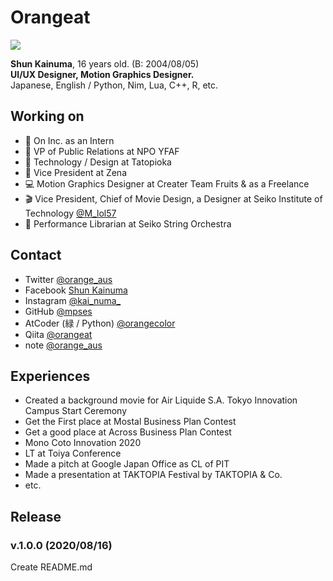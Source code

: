# Orangeat

![](https://img.shields.io/badge/age-16-ff7964.svg?style=for-the-badge)

**Shun Kainuma**, 16 years old. (B: 2004/08/05)  
**UI/UX Designer, Motion Graphics Designer.**  
Japanese, English / Python, Nim, Lua, C++, R, etc.  

## Working on
- 💐 On Inc. as an Intern
- 📄 VP of Public Relations at NPO YFAF
- 🍾 Technology / Design at Tatopioka
- 🍊 Vice President at Zena
- 💻 Motion Graphics Designer at Creater Team Fruits & as a Freelance
- 🎬 Vice President, Chief of Movie Design, a Designer at Seiko Institute of Technology [@M_lol57](twitter.com/M_lol57)
- 🎻 Performance Librarian at Seiko String Orchestra

## Contact
- Twitter [@orange_aus](twitter.com/orange_aus/)
- Facebook [Shun Kainuma](facebook.com/kainumampse/)
- Instagram [@kai_numa_](instagram.com/kai_numa_/)
- GitHub [@mpses](github.com/mpses/)
- AtCoder (緑 / Python) [@orangecolor](atcoder.jp/users/orangecolor)
- Qiita [@orangeat](qiita.com/Orangeat)
- note [@orange_aus](note.com/orange_aus)

## Experiences
- Created a background movie for Air Liquide S.A. Tokyo Innovation Campus Start Ceremony
- Get the First place at Mostal Business Plan Contest
- Get a good place at Across Business Plan Contest
- Mono Coto Innovation 2020
- LT at Toiya Conference
- Made a pitch at Google Japan Office as CL of PIT
- Made a presentation at TAKTOPIA Festival by TAKTOPIA & Co.
- etc.

## Release
### v.1.0.0 (2020/08/16)
Create README.md
